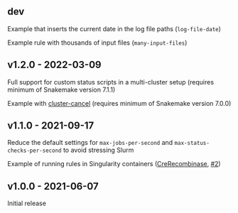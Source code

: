 ## dev

Example that inserts the current date in the log file paths (`log-file-date`)

Example rule with thousands of input files (`many-input-files`)

## v1.2.0 - 2022-03-09

Full support for custom status scripts in a multi-cluster setup (requires
minimum of Snakemake version 7.1.1)

Example with [cluster-cancel][] (requires minimum of Snakemake version 7.0.0)

[cluster-cancel]: https://snakemake.readthedocs.io/en/stable/tutorial/additional_features.html#using-cluster-cancel

## v1.1.0 - 2021-09-17

Reduce the default settings for `max-jobs-per-second` and
`max-status-checks-per-second` to avoid stressing Slurm

Example of running rules in Singularity containers
([CreRecombinase](https://github.com/CreRecombinase),
[#2](https://github.com/jdblischak/smk-simple-slurm/pull/2))

## v1.0.0 - 2021-06-07

Initial release
